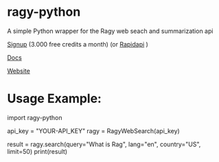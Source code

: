 # ragy-python
 A simple Python wrapper for the Ragy web seach and summarization api
 
 [Signup](https://www.ragy.ai/signup) (3.000 free credits a month) (or [Rapidapi](https://rapidapi.com/pschinkel80/api/ragy-search) )
 
 [Docs](https://www.ragy.ai/docs)
 
 [Website](https://www.ragy.ai/)

# Usage Example:
import ragy-python

api_key = "YOUR-API_KEY"
ragy = RagyWebSearch(api_key)

result = ragy.search(query="What is Rag", lang="en", country="US", limit=50)
print(result)

